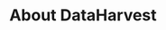 ---
templateKey: about-page
about_image: /img/avocado_branch.jpeg
title: About DataHarvest
description: We are a collection of people passionate about food and impacting how ownership, operations and transportation across the food supply chain is done. Our team is diverse — coming from backgrounds in farming, brokering and technology — and we all want to improve and make transparent how the world’s most important commodities find their way from the farm to the table.
subheading: Meet the Team
member_1: Mark Buhl
member_2: Ryan Clark
member_3: Lorena Dominguez
member_4: Felipe lllanes
button_heading: Want to Chat?
footer_background_color: '#606061'
---